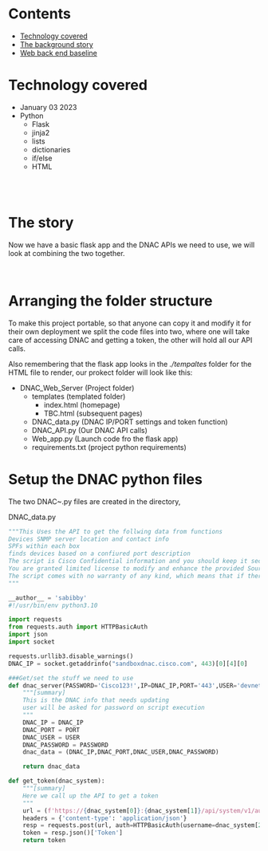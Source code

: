 # Contents
- [Technology covered](#technology-covered-)
- [The background story](#the-background-story-)
- [Web back end baseline](#web-back-end-baseline-)

# Technology covered <a name="technology-covered"></a>
* January 03 2023
* Python
  * Flask
  * jinja2
  * lists
  * dictionaries
  * if/else
  * HTML

<br><br>

# The story <a name="the-background-story"></a>

Now we have a basic flask app and the DNAC APIs we need to use, we will look at combining the two together.

<br>

# Arranging the folder structure

To make this project portable, so that anyone can copy it and modify it for their own deployment we split the code files into two, where one will take care of accessing DNAC and getting a token, the other will hold all our API calls.

Also remembering that the flask app looks in the *./tempaltes* folder for the HTML file to render, our prokect folder will look like this:

- DNAC_Web_Server (Project folder)
  - templates (templated folder)
    - index.html (homepage)
    - TBC.html (subsequent pages)
  - DNAC_data.py (DNAC IP/PORT settings and token function)
  - DNAC_API.py (Our DNAC API calls)
  - Web_app.py (Launch code fro the flask app)
  - requirements.txt (project python requirements)

# Setup the DNAC python files

The two DNAC~.py files are created in the directory,

DNAC_data.py
```python
"""This Uses the API to get the follwing data from functions
Devices SNMP server location and contact info
SPFs within each box
finds devices based on a confiured port description
The script is Cisco Confidential information and you should keep it securely
You are granted limited license to modify and enhance the provided Source Code [script] solely for your internal use and only to the extent we expressly permit
The script comes with no warranty of any kind, which means that if there are faults/errors in the script Cisco has no obligation to provide any help to resolve them
"""

__author__ = 'sabibby'
#!/usr/bin/env python3.10

import requests
from requests.auth import HTTPBasicAuth
import json
import socket

requests.urllib3.disable_warnings()
DNAC_IP = socket.getaddrinfo("sandboxdnac.cisco.com", 443)[0][4][0]

###Get/set the stuff we need to use
def dnac_server(PASSWORD='Cisco123!',IP=DNAC_IP,PORT='443',USER='devnetuser'):
    """[summary]
    This is the DNAC info that needs updating
    user will be asked for password on script execution
    """
    DNAC_IP = DNAC_IP
    DNAC_PORT = PORT
    DNAC_USER = USER
    DNAC_PASSWORD = PASSWORD
    dnac_data = (DNAC_IP,DNAC_PORT,DNAC_USER,DNAC_PASSWORD)

    return dnac_data

def get_token(dnac_system):
    """[summary]
    Here we call up the API to get a token
    """
    url = (f'https://{dnac_system[0]}:{dnac_system[1]}/api/system/v1/auth/token')
    headers = {'content-type': 'application/json'}
    resp = requests.post(url, auth=HTTPBasicAuth(username=dnac_system[2], password=dnac_system[3]), headers=headers,verify=False)
    token = resp.json()['Token']
    return token
```
